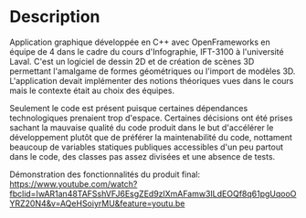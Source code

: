 # Description

Application graphique développée en C++ avec OpenFrameworks en équipe de 4 dans le cadre du cours d'Infographie, IFT-3100 à l'université Laval. C'est un logiciel de dessin 2D et de création de scènes 3D permettant l'amalgame de formes géométriques ou l'import de modèles 3D. L'application devait implémenter des notions théoriques vues dans le cours mais le contexte était au choix des équipes.

Seulement le code est présent puisque certaines dépendances technologiques prenaient trop d'espace. Certaines décisions ont été prises sachant la mauvaise qualité du code produit dans le but d'accélérer le développement plutôt que de préférer la maintenabilité du code, nottament beaucoup de variables statiques publiques accessibles d'un peu partout dans le code, des classes pas assez divisées et une absence de tests.

Démonstration des fonctionnalités du produit final: https://www.youtube.com/watch?fbclid=IwAR1an48TAFSshVFJ6EsgZEd9zlXmAFamw3ILdEOQf8q61pgUqooOYRZ20N4&v=AQeHSoiyrMU&feature=youtu.be
